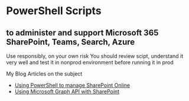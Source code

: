 # PowerShell Scripts
## to administer and support Microsoft 365 SharePoint, Teams, Search, Azure

Use responsibly, on your own risk
You should review scipt, understand it very well and test it in nonprod environment before running it in prod

My Blog Articles on the subject
- [Using PowerShell to manage SharePoint Online](https://vladilen.com/tag/powershell/)
- [Using Microsoft Graph API with SharePoint](https://vladilen.com/tag/microsoft-graph-api/)
